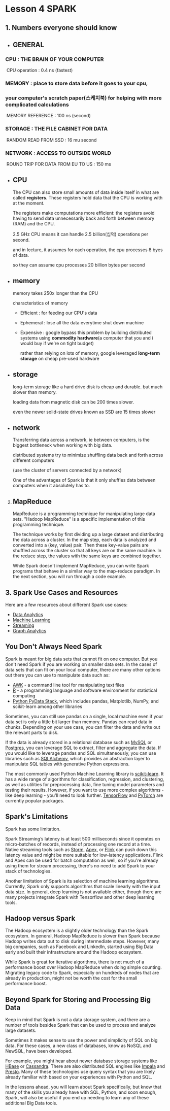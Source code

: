 # Lesson 4 SPARK



## 1. Numbers everyone should know

- ## GENERAL

### 	CPU : THE BRAIN OF YOUR COMPUTER 

​	CPU operation : 0.4 ns (fastest)

### 	MEMORY : place to store data before it goes to your cpu, 

### 						your computer's scratch paper(스케치북) for helping with more complicated calculations

​		MEMORY REFERENCE : 100 ns (second)

### 	STORAGE : THE FILE CABINET FOR DATA

​		RANDOM READ FROM SSD : 16 mu second

### 	NETWORK : ACCESS TO OUTSIDE WORLD 

​		ROUND TRIP FOR DATA FROM EU TO US : 150 ms



- ## CPU

  The CPU can also store small amounts of data inside itself in what are called **registers**. These registers hold data that the CPU is working with at the moment.

  The registers make computations more efficient: the registers avoid having to send data unnecessarily back and forth between memory (RAM) and the CPU.

  2.5 GHz CPU means it can handle 2.5 billion(십억) operations per second.

  and in lecture, it assumes for each operation, the cpu processes 8 byes of data. 

  so they can assume cpu processes 20 billion bytes per second

- ## memory

  memory takes 250x longer than the CPU

  characteristics of memory

  - Efficient : for feeding our CPU's data

  - Ephemeral : lose all the data everytime shut down machine

  - Expensive : google bypass this problem by building distributed systems using **commodity hardware**(a computer that you and i would buy if we're on tight budget)

    rather than relying on lots of memory, google leveraged **long-term storage** on cheap pre-used hardware



- ## storage

  long-term storage like a hard drive disk is cheap and durable. but much slower than memory.

  loading data from magnetic disk can be 200 times slower.

  even the newer solid-state drives known as SSD are 15 times slower

- ## network

  Transferring data across a network, ie between computers, is the biggest bottleneck when working with big data.

  distributed systems try to minimize shuffling data back and forth across different computers

  (use the cluster of servers connected by a network)

  One of the advantages of Spark is that it only shuffles data between computers when it absolutely has to.





2. ## MapReduce

   

   MapReduce is a programming technique for manipulating large data sets. "Hadoop MapReduce" is a specific implementation of this programming technique.

   The technique works by first dividing up a large dataset and distributing the data across a cluster. In the map step, each data is analyzed and converted into a (key, value) pair. Then these key-value pairs are shuffled across the cluster so that all keys are on the same machine. In the reduce step, the values with the same keys are combined together.

   While Spark doesn't implement MapReduce, you can write Spark programs that behave in a similar way to the map-reduce paradigm. In the next section, you will run through a code example.

   

## 3. Spark Use Cases and Resources

Here are a few resources about different Spark use cases:

- [Data Analytics](http://spark.apache.org/sql/)
- [Machine Learning](http://spark.apache.org/mllib/)
- [Streaming](http://spark.apache.org/streaming/)
- [Graph Analytics](http://spark.apache.org/graphx/)



## You Don't Always Need Spark

Spark is meant for big data sets that cannot fit on one computer. But you don't need Spark if you are working on smaller data sets. In the cases of data sets that can fit on your local computer, there are many other options out there you can use to manipulate data such as:

- [AWK](https://en.wikipedia.org/wiki/AWK) - a command line tool for manipulating text files
- [R](https://www.r-project.org/) - a programming language and software environment for statistical computing
- [Python PyData Stack](https://pydata.org/downloads.html), which includes pandas, Matplotlib, NumPy, and scikit-learn among other libraries

Sometimes, you can still use pandas on a single, local machine even if your data set is only a little bit larger than memory. Pandas can read data in chunks. Depending on your use case, you can filter the data and write out the relevant parts to disk.

If the data is already stored in a relational database such as [MySQL](https://www.mysql.com/) or [Postgres](https://www.postgresql.org/), you can leverage SQL to extract, filter and aggregate the data. If you would like to leverage pandas and SQL simultaneously, you can use libraries such as [SQLAlchemy](https://www.sqlalchemy.org/), which provides an abstraction layer to manipulate SQL tables with generative Python expressions.

The most commonly used Python Machine Learning library is [scikit-learn](http://scikit-learn.org/stable/). It has a wide range of algorithms for classification, regression, and clustering, as well as utilities for preprocessing data, fine tuning model parameters and testing their results. However, if you want to use more complex algorithms - like deep learning - you'll need to look further. [TensorFlow](https://www.tensorflow.org/) and [PyTorch](https://pytorch.org/) are currently popular packages.



## Spark's Limitations

Spark has some limitation.

Spark Streaming’s latency is at least 500 milliseconds since it operates on micro-batches of records, instead of processing one record at a time. Native streaming tools such as [Storm](http://storm.apache.org/), [Apex](https://apex.apache.org/), or [Flink](https://flink.apache.org/) can push down this latency value and might be more suitable for low-latency applications. Flink and Apex can be used for batch computation as well, so if you're already using them for stream processing, there's no need to add Spark to your stack of technologies.

Another limitation of Spark is its selection of machine learning algorithms. Currently, Spark only supports algorithms that scale linearly with the input data size. In general, deep learning is not available either, though there are many projects integrate Spark with Tensorflow and other deep learning tools.



## Hadoop versus Spark

The Hadoop ecosystem is a slightly older technology than the Spark ecosystem. In general, Hadoop MapReduce is slower than Spark because Hadoop writes data out to disk during intermediate steps. However, many big companies, such as Facebook and LinkedIn, started using Big Data early and built their infrastructure around the Hadoop ecosystem.

While Spark is great for iterative algorithms, there is not much of a performance boost over Hadoop MapReduce when doing simple counting. Migrating legacy code to Spark, especially on hundreds of nodes that are already in production, might not be worth the cost for the small performance boost.



## Beyond Spark for Storing and Processing Big Data

Keep in mind that Spark is not a data storage system, and there are a number of tools besides Spark that can be used to process and analyze large datasets.

Sometimes it makes sense to use the power and simplicity of SQL on big data. For these cases, a new class of databases, know as NoSQL and NewSQL, have been developed.

For example, you might hear about newer database storage systems like [HBase](https://hbase.apache.org/) or [Cassandra](http://cassandra.apache.org/). There are also distributed SQL engines like [Impala](https://impala.apache.org/) and [Presto](https://prestodb.io/). Many of these technologies use query syntax that you are likely already familiar with based on your experiences with Python and SQL.

In the lessons ahead, you will learn about Spark specifically, but know that many of the skills you already have with SQL, Python, and soon enough, Spark, will also be useful if you end up needing to learn any of these additional Big Data tools.